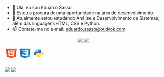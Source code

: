- 👋 Olá, eu sou Eduardo Sasso
- 👀 Estou a procura de uma oportunidade na área de desenvolvimento.
- 🌱 Atualmente estou estudando Análise e Desenvolvimento de Sistemas, além das linguagens HTML, CSS e Python.
- 📫 Contate-me no e-mail: eduardo.sasso@outlook.com


<div align="center">
  <a href="https://github.com/edusasso">
  <img height="180em" src="https://github-readme-stats.vercel.app/api?username=edusasso&show_icons=true&theme=dracula&include_all_commits=true&count_private=true"/>
  <img height="180em" src="https://github-readme-stats.vercel.app/api/top-langs/?username=edusasso&layout=compact&langs_count=7&theme=dracula"/>
</div>
  <div style="display: inline_block"><br>
  <img align="center" alt="Rafa-HTML" height="30" width="40" src="https://raw.githubusercontent.com/devicons/devicon/master/icons/html5/html5-original.svg">
  <img align="center" alt="Rafa-CSS" height="30" width="40" src="https://raw.githubusercontent.com/devicons/devicon/master/icons/css3/css3-original.svg">
  <img align="center" alt="Rafa-Python" height="30" width="40" src="https://raw.githubusercontent.com/devicons/devicon/master/icons/python/python-original.svg">
  </div>
  
   ##
 
<div> 

  <a href = "mailto:eduardo.sasso@outlook.com"><img src="https://img.shields.io/badge/-Gmail-%23333?style=for-the-badge&logo=gmail&logoColor=white" target="_blank"></a>
  <a href="https://www.linkedin.com/in/eduardo-sasso-87548b21a" target="_blank"><img src="https://img.shields.io/badge/-LinkedIn-%230077B5?style=for-the-badge&logo=linkedin&logoColor=white" target="_blank"></a> 
</div>
